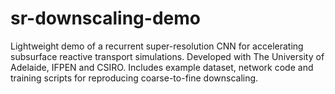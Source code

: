 # sr-downscaling-demo
Lightweight demo of a recurrent super-resolution CNN for accelerating subsurface reactive transport simulations. Developed with The University of Adelaide, IFPEN and CSIRO. Includes example dataset, network code and training scripts for reproducing coarse-to-fine downscaling.
